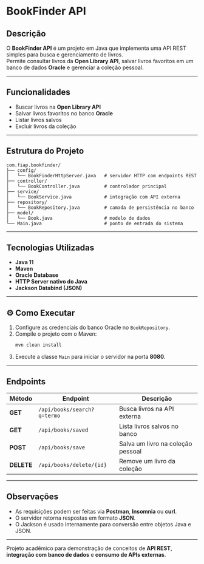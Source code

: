 #  BookFinder API

## Descrição
O **BookFinder API** é um projeto em Java que implementa uma API REST simples para busca e gerenciamento de livros.  
Permite consultar livros da **Open Library API**, salvar livros favoritos em um banco de dados **Oracle** e gerenciar a coleção pessoal.

---

##  Funcionalidades
- Buscar livros na **Open Library API**
- Salvar livros favoritos no banco **Oracle**
- Listar livros salvos
- Excluir livros da coleção

---

##  Estrutura do Projeto
```
com.fiap.bookfinder/
├── config/
│   └── BookFinderHttpServer.java   # servidor HTTP com endpoints REST
├── controller/
│   └── BookController.java         # controlador principal
├── service/
│   └── BookService.java            # integração com API externa
├── repository/
│   └── BookRepository.java         # camada de persistência no banco
├── model/
│   └── Book.java                   # modelo de dados
└── Main.java                       # ponto de entrada do sistema
```

---

##  Tecnologias Utilizadas
- **Java 11**
- **Maven**
- **Oracle Database**
- **HTTP Server nativo do Java**
- **Jackson Databind (JSON)**

---

## ⚙️ Como Executar
1. Configure as credenciais do banco Oracle no `BookRepository`.
2. Compile o projeto com o Maven:
   ```bash
   mvn clean install
   ```
3. Execute a classe `Main` para iniciar o servidor na porta **8080**.

---

##  Endpoints
| Método | Endpoint | Descrição |
|--------|-----------|-----------|
| **GET** | `/api/books/search?q=termo` | Busca livros na API externa |
| **GET** | `/api/books/saved` | Lista livros salvos no banco |
| **POST** | `/api/books/save` | Salva um livro na coleção pessoal |
| **DELETE** | `/api/books/delete/{id}` | Remove um livro da coleção |

---

##  Observações
- As requisições podem ser feitas via **Postman**, **Insomnia** ou **curl**.  
- O servidor retorna respostas em formato **JSON**.  
- O Jackson é usado internamente para conversão entre objetos Java e JSON.

---

Projeto acadêmico para demonstração de conceitos de **API REST**, **integração com banco de dados** e **consumo de APIs externas**.
